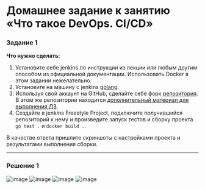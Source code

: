 # Домашнее задание к занятию «Что такое DevOps. СI/СD»

### Задание 1

**Что нужно сделать:**

1. Установите себе jenkins по инструкции из лекции или любым другим способом из официальной документации. Использовать Docker в этом задании нежелательно.
2. Установите на машину с jenkins [golang](https://golang.org/doc/install).
3. Используя свой аккаунт на GitHub, сделайте себе форк [репозитория](https://github.com/netology-code/sdvps-materials.git). В этом же репозитории находится [дополнительный материал для выполнения ДЗ](https://github.com/netology-code/sdvps-materials/blob/main/CICD/8.2-hw.md).
3. Создайте в jenkins Freestyle Project, подключите получившийся репозиторий к нему и произведите запуск тестов и сборку проекта ```go test .``` и  ```docker build .```.

В качестве ответа пришлите скриншоты с настройками проекта и результатами выполнения сборки.

---

### Решение 1

![image](https://github.com/jinnonn/jenkins-netology-hw/assets/146999555/38326f35-ac11-481c-adde-a74339de9c66)
![image](https://github.com/jinnonn/jenkins-netology-hw/assets/146999555/0871c085-c708-4944-8cb1-17f99e4cd8c9)
![image](https://github.com/jinnonn/jenkins-netology-hw/assets/146999555/a74b02f9-de56-4d48-81be-e9255407852d)
![image](https://github.com/jinnonn/jenkins-netology-hw/assets/146999555/0ac65d2b-e15f-4d9f-923c-e18a32487ef4)

